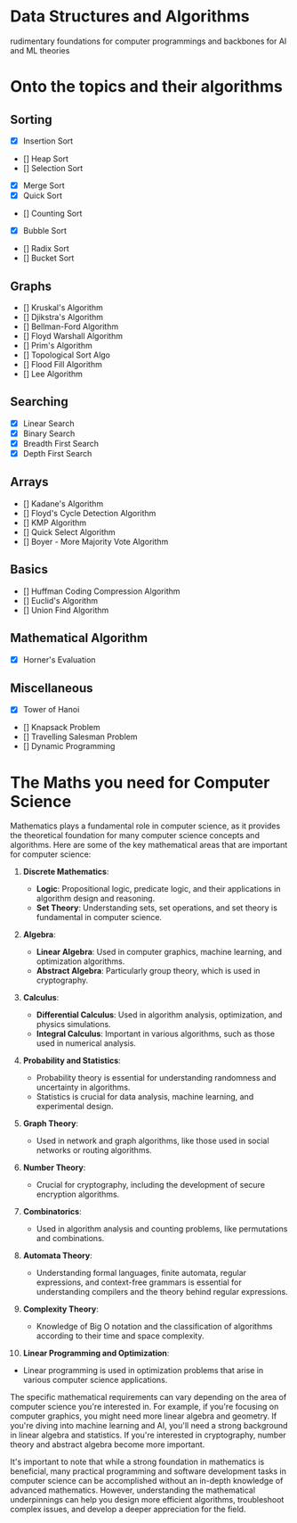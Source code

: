 # Data Structures and Algorithms
rudimentary foundations for computer programmings and backbones for AI and ML theories

# Onto the topics and their algorithms

## Sorting
- [x] Insertion Sort 
- [] Heap Sort
- [] Selection Sort
- [x] Merge Sort
- [x] Quick Sort
- [] Counting Sort
- [x] Bubble Sort
- [] Radix Sort
- [] Bucket Sort

## Graphs
- [] Kruskal's Algorithm
- [] Djikstra's Algorithm
- [] Bellman-Ford Algorithm
- [] Floyd Warshall Algorithm
- [] Prim's Algorithm
- [] Topological Sort Algo
- [] Flood Fill Algorithm
- [] Lee Algorithm

## Searching
- [x] Linear Search
- [x] Binary Search
- [x] Breadth First Search
- [x] Depth First Search

## Arrays
- [] Kadane's Algorithm
- [] Floyd's Cycle Detection Algorithm
- [] KMP Algorithm
- [] Quick Select Algorithm
- [] Boyer - More Majority Vote Algorithm

## Basics
- [] Huffman Coding Compression Algorithm
- [] Euclid's Algorithm
- [] Union Find Algorithm

## Mathematical Algorithm
- [x] Horner's Evaluation

## Miscellaneous
- [x] Tower of Hanoi
- [] Knapsack Problem
- [] Travelling Salesman Problem
- [] Dynamic Programming

# The Maths you need for Computer Science

Mathematics plays a fundamental role in computer science, as it provides the theoretical foundation for many computer science concepts and algorithms. Here are some of the key mathematical areas that are important for computer science:

1. **Discrete Mathematics**:
   - **Logic**: Propositional logic, predicate logic, and their applications in algorithm design and reasoning.
   - **Set Theory**: Understanding sets, set operations, and set theory is fundamental in computer science.

2. **Algebra**:
   - **Linear Algebra**: Used in computer graphics, machine learning, and optimization algorithms.
   - **Abstract Algebra**: Particularly group theory, which is used in cryptography.

3. **Calculus**:
   - **Differential Calculus**: Used in algorithm analysis, optimization, and physics simulations.
   - **Integral Calculus**: Important in various algorithms, such as those used in numerical analysis.

4. **Probability and Statistics**:
   - Probability theory is essential for understanding randomness and uncertainty in algorithms.
   - Statistics is crucial for data analysis, machine learning, and experimental design.

5. **Graph Theory**:
   - Used in network and graph algorithms, like those used in social networks or routing algorithms.
   
6. **Number Theory**:
   - Crucial for cryptography, including the development of secure encryption algorithms.

7. **Combinatorics**:
   - Used in algorithm analysis and counting problems, like permutations and combinations.

8. **Automata Theory**:
   - Understanding formal languages, finite automata, regular expressions, and context-free grammars is essential for understanding compilers and the theory behind regular expressions.

9. **Complexity Theory**:
   - Knowledge of Big O notation and the classification of algorithms according to their time and space complexity.

10. **Linear Programming and Optimization**:
   - Linear programming is used in optimization problems that arise in various computer science applications.

The specific mathematical requirements can vary depending on the area of computer science you're interested in. For example, if you're focusing on computer graphics, you might need more linear algebra and geometry. If you're diving into machine learning and AI, you'll need a strong background in linear algebra and statistics. If you're interested in cryptography, number theory and abstract algebra become more important.

It's important to note that while a strong foundation in mathematics is beneficial, many practical programming and software development tasks in computer science can be accomplished without an in-depth knowledge of advanced mathematics. However, understanding the mathematical underpinnings can help you design more efficient algorithms, troubleshoot complex issues, and develop a deeper appreciation for the field.